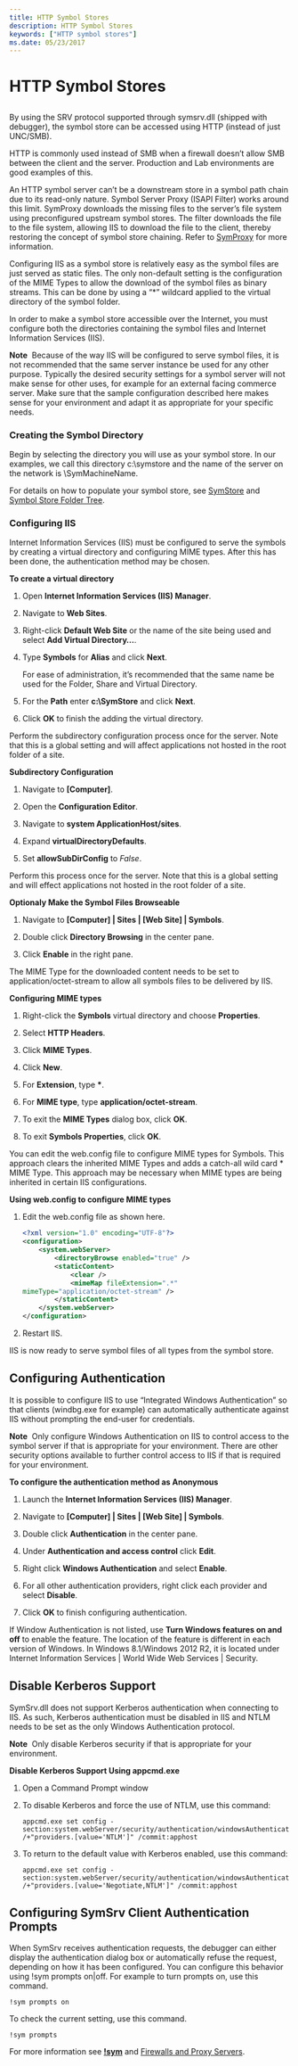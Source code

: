```yaml
---
title: HTTP Symbol Stores
description: HTTP Symbol Stores
keywords: ["HTTP symbol stores"]
ms.date: 05/23/2017
---
```


# HTTP Symbol Stores


## <span id="ddk_using_other_symbol_stores_dbg"></span><span id="DDK_USING_OTHER_SYMBOL_STORES_DBG"></span>


By using the SRV protocol supported through symsrv.dll (shipped with debugger), the symbol store can be accessed using HTTP (instead of just UNC/SMB).

HTTP is commonly used instead of SMB when a firewall doesn’t allow SMB between the client and the server. Production and Lab environments are good examples of this.

An HTTP symbol server can’t be a downstream store in a symbol path chain due to its read-only nature. Symbol Server Proxy (ISAPI Filter) works around this limit. SymProxy downloads the missing files to the server’s file system using preconfigured upstream symbol stores. The filter downloads the file to the file system, allowing IIS to download the file to the client, thereby restoring the concept of symbol store chaining. Refer to [SymProxy](symproxy.md) for more information.

Configuring IIS as a symbol store is relatively easy as the symbol files are just served as static files. The only non-default setting is the configuration of the MIME Types to allow the download of the symbol files as binary streams. This can be done by using a “\*” wildcard applied to the virtual directory of the symbol folder.

In order to make a symbol store accessible over the Internet, you must configure both the directories containing the symbol files and Internet Information Services (IIS).

**Note**  Because of the way IIS will be configured to serve symbol files, it is not recommended that the same server instance be used for any other purpose. Typically the desired security settings for a symbol server will not make sense for other uses, for example for an external facing commerce server. Make sure that the sample configuration described here makes sense for your environment and adapt it as appropriate for your specific needs.

 

### <span id="configuring_the_directories"></span><span id="CONFIGURING_THE_DIRECTORIES"></span>Creating the Symbol Directory

Begin by selecting the directory you will use as your symbol store. In our examples, we call this directory c:\\symstore and the name of the server on the network is \\SymMachineName.

For details on how to populate your symbol store, see [SymStore](symstore.md) and [Symbol Store Folder Tree](symbol-store-folder-tree.md).

### <span id="configuring_iis"></span><span id="CONFIGURING_IIS"></span>Configuring IIS

Internet Information Services (IIS) must be configured to serve the symbols by creating a virtual directory and configuring MIME types. After this has been done, the authentication method may be chosen.

**To create a virtual directory**

1.  Open **Internet Information Services (IIS) Manager**.

2.  Navigate to **Web Sites**.

3.  Right-click **Default Web Site** or the name of the site being used and select **Add Virtual Directory…**.

4.  Type **Symbols** for **Alias** and click **Next**.

    For ease of administration, it’s recommended that the same name be used for the Folder, Share and Virtual Directory.

5.  For the **Path** enter **c:\\SymStore** and click **Next**.

6.  Click **OK** to finish the adding the virtual directory.

Perform the subdirectory configuration process once for the server. Note that this is a global setting and will affect applications not hosted in the root folder of a site.

**Subdirectory Configuration**

1.  Navigate to **\[Computer\]**.

2.  Open the **Configuration Editor**.

3.  Navigate to **system ApplicationHost/sites**.

4.  Expand **virtualDirectoryDefaults**.

5.  Set **allowSubDirConfig** to *False*.

Perform this process once for the server. Note that this is a global setting and will effect applications not hosted in the root folder of a site.

**Optionaly Make the Symbol Files Browseable**

1.  Navigate to **\[Computer\] | Sites | \[Web Site\] | Symbols**.

2.  Double click **Directory Browsing** in the center pane.

3.  Click **Enable** in the right pane.

The MIME Type for the downloaded content needs to be set to application/octet-stream to allow all symbols files to be delivered by IIS.

**Configuring MIME types**

1. Right-click the **Symbols** virtual directory and choose **Properties**.

2. Select **HTTP Headers**.

3. Click **MIME Types**.

4. Click **New**.

5. For **Extension**, type **\***.

6. For **MIME type**, type **application/octet-stream**.

7. To exit the **MIME Types** dialog box, click **OK**.

8. To exit **Symbols Properties**, click **OK**.

You can edit the web.config file to configure MIME types for Symbols. This approach clears the inherited MIME Types and adds a catch-all wild card \* MIME Type. This approach may be necessary when MIME types are being inherited in certain IIS configurations.

**Using web.config to configure MIME types**

1.  Edit the web.config file as shown here.

    ```xml
    <?xml version="1.0" encoding="UTF-8"?>
    <configuration>
        <system.webServer>
            <directoryBrowse enabled="true" />
            <staticContent>
                <clear />
                <mimeMap fileExtension=".*" 
    mimeType="application/octet-stream" />
            </staticContent>
        </system.webServer>
    </configuration>
    ```

2.  Restart IIS.

IIS is now ready to serve symbol files of all types from the symbol store.

## <span id="Configuring_Authentication"></span><span id="configuring_authentication"></span><span id="CONFIGURING_AUTHENTICATION"></span>Configuring Authentication


It is possible to configure IIS to use “Integrated Windows Authentication” so that clients (windbg.exe for example) can automatically authenticate against IIS without prompting the end-user for credentials.

**Note**  Only configure Windows Authentication on IIS to control access to the symbol server if that is appropriate for your environment. There are other security options available to further control access to IIS if that is required for your environment.

 

**To configure the authentication method as Anonymous**

1.  Launch the **Internet Information Services (IIS) Manager**.

2.  Navigate to **\[Computer\] | Sites | \[Web Site\] | Symbols**.

3.  Double click **Authentication** in the center pane.

4.  Under **Authentication and access control** click **Edit**.

5.  Right click **Windows Authentication** and select **Enable**.

6.  For all other authentication providers, right click each provider and select **Disable**.

7.  Click **OK** to finish configuring authentication.

If Window Authentication is not listed, use **Turn Windows features on and off** to enable the feature. The location of the feature is different in each version of Windows. In Windows 8.1/Windows 2012 R2, it is located under Internet Information Services | World Wide Web Services | Security.

## <span id="Disable_Kerberos_Support"></span><span id="disable_kerberos_support"></span><span id="DISABLE_KERBEROS_SUPPORT"></span>Disable Kerberos Support


SymSrv.dll does not support Kerberos authentication when connecting to IIS. As such, Kerberos authentication must be disabled in IIS and NTLM needs to be set as the only Windows Authentication protocol.

**Note**  Only disable Kerberos security if that is appropriate for your environment.

 

**Disable Kerberos Support Using appcmd.exe**

1.  Open a Command Prompt window

2.  To disable Kerberos and force the use of NTLM, use this command:

    ```console
    appcmd.exe set config -section:system.webServer/security/authentication/windowsAuthentication /+"providers.[value='NTLM']" /commit:apphost
    ```

3.  To return to the default value with Kerberos enabled, use this command:

    ```console
    appcmd.exe set config -section:system.webServer/security/authentication/windowsAuthentication /+"providers.[value='Negotiate,NTLM']" /commit:apphost
    ```

## <span id="Configuring_SymSrv_Client_Authentication_Prompts"></span><span id="configuring_symsrv_client_authentication_prompts"></span><span id="CONFIGURING_SYMSRV_CLIENT_AUTHENTICATION_PROMPTS"></span>Configuring SymSrv Client Authentication Prompts


When SymSrv receives authentication requests, the debugger can either display the authentication dialog box or automatically refuse the request, depending on how it has been configured. You can configure this behavior using !sym prompts on|off. For example to turn prompts on, use this command.

```dbgcmd
!sym prompts on
```

To check the current setting, use this command.

```dbgcmd
!sym prompts
```

For more information see [**!sym**](../debuggercmds/-sym.md) and [Firewalls and Proxy Servers](firewalls-and-proxy-servers.md).

 

 